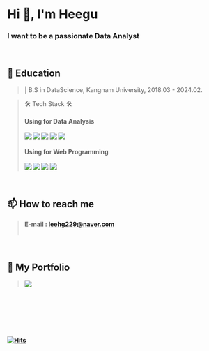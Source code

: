 <h1 align="left">Hi 👋, I'm Heegu</h1>
<h3 align="left">I want to be a passionate Data Analyst</h3><br>


## 📒 Education
> | B.S in DataScience, Kangnam University, 2018.03 - 2024.02.<br>

>🛠 Tech Stack 🛠 <br><br>
><strong>Using for Data Analysis<strong> <br><br>
><img src="https://img.shields.io/badge/Python-3776AB?style=for-the-badge&logo=Python&logoColor=white"> 
><img src="https://img.shields.io/badge/tableau-white?style=for-the-badge&logo=tableau&logoColor=#E97627"> 
><img src="https://img.shields.io/badge/mysql-4479A1?style=for-the-badge&logo=mysql&logoColor=white"> 
><img src="https://img.shields.io/badge/mongodb-black?style=for-the-badge&logo=mongodb&logoColor=white"> 
><img src="https://img.shields.io/badge/Qgis-00AF9C?style=for-the-badge&logo=Qgis&logoColor=#589632"> 
<br><br>
><strong>Using for Web Programming</strong> <br><br>
><img src="https://img.shields.io/badge/javascript-yellow?style=for-the-badge&logo=javascript&logoColor=white"> 
><img src="https://img.shields.io/badge/html5-red?style=for-the-badge&logo=html5&logoColor=white"> 
><img src="https://img.shields.io/badge/css3-blue?style=for-the-badge&logo=css3&logoColor=yellow"> 
><img src="https://img.shields.io/badge/java-139BB4?style=for-the-badge&logo=java&logoColor=yellow">

<br>

## 📫 How to reach me 
> E-mail : leehg229@naver.com<br><br>

<br>

## 📌 My Portfolio 
> [<img src="https://img.shields.io/badge/notion-000000?style=for-the-badge&logo=notion&logoColor=#000000">](https://www.notion.so/Heegu-Lee-e697a3c3d06b468fb359231db8783adf)


<br><br><br><br><br>

[![Hits](https://hits.seeyoufarm.com/api/count/incr/badge.svg?url=https%3A%2F%2Fgithub.com%2FJewoos-lab&count_bg=%2379C83D&title_bg=%23555555&icon=&icon_color=%23E7E7E7&title=hits&edge_flat=false)](https://hits.seeyoufarm.com)
